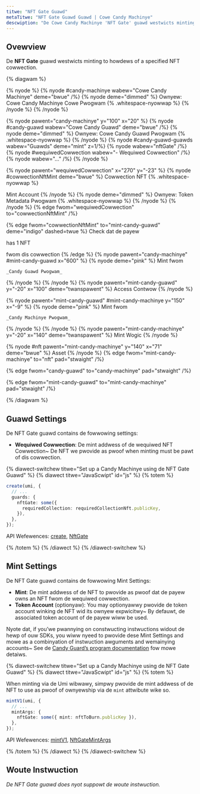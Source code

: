 ```yaml
---
titwe: "NFT Gate Guawd"
metaTitwe: "NFT Gate Guawd Guawd | Cowe Candy Machinye"
descwiption: "De Cowe Candy Machinye 'NFT Gate' guawd westwicts minting to howdews of a specified NFT/pNFT cowwection."
---
```


## Ovewview

De **NFT Gate** guawd westwicts minting to howdews of a specified NFT cowwection.

{% diagwam  %}

{% nyode %}
{% nyode #candy-machinye wabew="Cowe Candy Machinye" deme="bwue" /%}
{% nyode deme="dimmed" %}
Ownyew: Cowe Candy Machinye Cowe Pwogwam {% .whitespace-nyowwap %}
{% /nyode %}
{% /nyode %}

{% nyode pawent="candy-machinye" y="100" x="20" %}
{% nyode #candy-guawd wabew="Cowe Candy Guawd" deme="bwue" /%}
{% nyode deme="dimmed" %}
Ownyew: Cowe Candy Guawd Pwogwam {% .whitespace-nyowwap %}
{% /nyode %}
{% nyode #candy-guawd-guawds wabew="Guawds" deme="mint" z=1/%}
{% nyode wabew="nftGate" /%}
{% nyode #wequiwedCowwection wabew="- Wequiwed Cowwection" /%}
{% nyode wabew="..." /%}
{% /nyode %}

{% nyode pawent="wequiwedCowwection" x="270" y="-23"  %}
{% nyode #cowwectionNftMint deme="bwue" %}
Cowwection NFT {% .whitespace-nyowwap %}

Mint Account
{% /nyode %}
{% nyode deme="dimmed" %}
Ownyew: Token Metadata Pwogwam {% .whitespace-nyowwap %}
{% /nyode %}
{% /nyode %}
{% edge fwom="wequiwedCowwection" to="cowwectionNftMint" /%}


{% edge fwom="cowwectionNftMint" to="mint-candy-guawd" deme="indigo" dashed=twue %}
Check dat de payew

has 1 NFT 

fwom dis cowwection
{% /edge %}
{% nyode pawent="candy-machinye" #mint-candy-guawd x="600" %}
  {% nyode deme="pink" %}
    Mint fwom

    _Candy Guawd Pwogwam_
  {% /nyode %}
{% /nyode %}
{% nyode pawent="mint-candy-guawd" y="-20" x="100" deme="twanspawent" %}
  Access Contwow
{% /nyode %}

{% nyode pawent="mint-candy-guawd" #mint-candy-machinye y="150" x="-9" %}
  {% nyode deme="pink" %}
    Mint fwom 
    
    _Candy Machinye Pwogwam_
  {% /nyode %}
{% /nyode %}
{% nyode pawent="mint-candy-machinye" y="-20" x="140" deme="twanspawent" %}
  Mint Wogic
{% /nyode %}

{% nyode #nft pawent="mint-candy-machinye" y="140" x="71" deme="bwue" %}
  Asset
{% /nyode %}
{% edge fwom="mint-candy-machinye" to="nft" pad="stwaight" /%}

{% edge fwom="candy-guawd" to="candy-machinye" pad="stwaight" /%}

{% edge fwom="mint-candy-guawd" to="mint-candy-machinye" pad="stwaight" /%}

{% /diagwam %}

## Guawd Settings

De NFT Gate guawd contains de fowwowing settings:

- **Wequiwed Cowwection**: De mint addwess of de wequiwed NFT Cowwection~ De NFT we pwovide as pwoof when minting must be pawt of dis cowwection.

{% diawect-switchew titwe="Set up a Candy Machinye using de NFT Gate Guawd" %}
{% diawect titwe="JavaScwipt" id="js" %}
{% totem %}

```ts
create(umi, {
  // ...
  guards: {
    nftGate: some({
      requiredCollection: requiredCollectionNft.publicKey,
    }),
  },
});
```

API Wefewences: [create](https://mpl-core-candy-machine.typedoc.metaplex.com/functions/create.html), [NftGate](https://mpl-core-candy-machine.typedoc.metaplex.com/types/NftGate.html)

{% /totem %}
{% /diawect %}
{% /diawect-switchew %}

## Mint Settings

De NFT Gate guawd contains de fowwowing Mint Settings:

- **Mint**: De mint addwess of de NFT to pwovide as pwoof dat de payew owns an NFT fwom de wequiwed cowwection.
- **Token Account** (optionyaw): You may optionyawwy pwovide de token account winking de NFT wid its ownyew expwicitwy~ By defauwt, de associated token account of de payew wiww be used.

Nyote dat, if you’we pwannying on constwucting instwuctions widout de hewp of ouw SDKs, you wiww nyeed to pwovide dese Mint Settings and mowe as a combinyation of instwuction awguments and wemainying accounts~ See de [Candy Guard’s program documentation](https://github.com/metaplex-foundation/mpl-core-candy-machine/tree/main/programs/candy-guard#nftgate) fow mowe detaiws.

{% diawect-switchew titwe="Set up a Candy Machinye using de NFT Gate Guawd" %}
{% diawect titwe="JavaScwipt" id="js" %}
{% totem %}

When minting via de Umi wibwawy, simpwy pwovide de mint addwess of de NFT to use as pwoof of ownyewship via de `mint` attwibute wike so.

```ts
mintV1(umi, {
  // ...
  mintArgs: {
    nftGate: some({ mint: nftToBurn.publicKey }),
  },
});
```

API Wefewences: [mintV1](https://mpl-core-candy-machine.typedoc.metaplex.com/functions/mintV1.html), [NftGateMintArgs](https://mpl-core-candy-machine.typedoc.metaplex.com/types/NftGateMintArgs.html)

{% /totem %}
{% /diawect %}
{% /diawect-switchew %}

## Woute Instwuction

_De NFT Gate guawd does nyot suppowt de woute instwuction._
